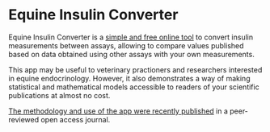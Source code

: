 # Equine Insulin Converter

Equine Insulin Converter is a [simple and free online tool](https://www.equine-insulin-converter.org/)
to convert insulin measurements between assays, allowing to compare values published based on data obtained
using other assays with your own measurements.

This app may be useful to veterinary practioners and researchers interested in equine endocrinology.
However, it also demonstrates a way of making statistical and mathematical models accessible to readers of
your scientific publications at almost no cost.

[The methodology and use of the app were recently published](https://www.mdpi.com/2076-2615/13/17/2704)
in a peer-reviewed open access journal.
